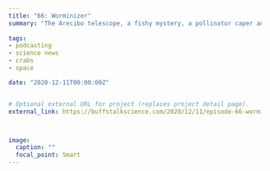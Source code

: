 ```yaml
---
title: "66: Worminizer"
summary: "The Arecibo telescope, a fishy mystery, a pollinator caper and crabification."
  
tags:
- podcasting
- science news
- crabs
- space

date: "2020-12-11T00:00:00Z"


# Optional external URL for project (replaces project detail page).
external_link: https://buffstalkscience.com/2020/12/11/episode-66-worminizer/



image:
  caption: ""
  focal_point: Smart
---
```

